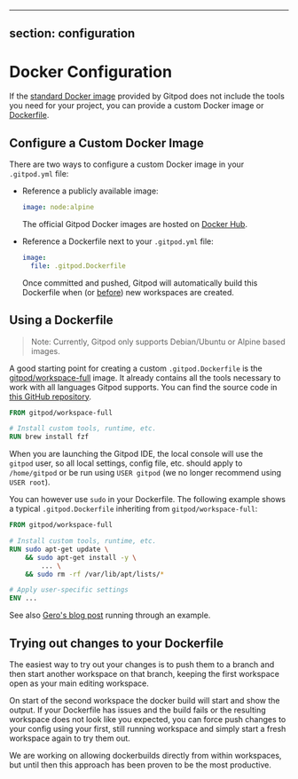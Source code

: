 <script context="module">
  export const prerender = true;
</script>

---

## section: configuration

# Docker Configuration

If the [standard Docker image](https://github.com/gitpod-io/workspace-images/blob/master/full/Dockerfile) provided by Gitpod does not include the tools you need for your project, you can provide a custom Docker image or [Dockerfile](#using-a-dockerfile).

## Configure a Custom Docker Image

There are two ways to configure a custom Docker image in your `.gitpod.yml` file:

- Reference a publicly available image:

  ```yaml
  image: node:alpine
  ```

  The official Gitpod Docker images are hosted on <a href="https://hub.docker.com/u/gitpod/" target="_blank">Docker Hub</a>.

- Reference a Dockerfile next to your `.gitpod.yml` file:

  ```yaml
  image:
    file: .gitpod.Dockerfile
  ```

  Once committed and pushed, Gitpod will automatically build this Dockerfile when (or <a href="/docs/prebuilds" target="_blank">before</a>) new workspaces are created.

## Using a Dockerfile

> Note: Currently, Gitpod only supports Debian/Ubuntu or Alpine based images.

A good starting point for creating a custom `.gitpod.Dockerfile` is the
<a href="https://hub.docker.com/r/gitpod/workspace-full/" target="_blank">gitpod/workspace-full</a> image. It already contains all the tools necessary to work with all languages Gitpod supports.
You can find the source code in <a href="https://github.com/gitpod-io/workspace-images/" target="_blank">this GitHub repository</a>.

```Dockerfile
FROM gitpod/workspace-full

# Install custom tools, runtime, etc.
RUN brew install fzf
```

When you are launching the Gitpod IDE, the local console will use the `gitpod` user, so all local settings, config file, etc. should apply to `/home/gitpod` or be run using `USER gitpod` (we no longer recommend using `USER root`).

You can however use `sudo` in your Dockerfile. The following example shows a typical `.gitpod.Dockerfile` inheriting from `gitpod/workspace-full`:

```Dockerfile
FROM gitpod/workspace-full

# Install custom tools, runtime, etc.
RUN sudo apt-get update \
    && sudo apt-get install -y \
        ... \
    && sudo rm -rf /var/lib/apt/lists/*

# Apply user-specific settings
ENV ...
```

See also [Gero's blog post](/blog/docker-in-gitpod) running through an example.

## Trying out changes to your Dockerfile

The easiest way to try out your changes is to push them to a branch and then start another workspace on that branch, keeping the first workspace open as your main editing workspace.

On start of the second workspace the docker build will start and show the output. If your Dockerfile has issues and the build fails or the resulting workspace does not look like you expected,
you can force push changes to your config using your first, still running workspace and simply start a fresh workspace again to try them out.

We are working on allowing dockerbuilds directly from within workspaces, but until then this approach has been proven to be the most productive.
